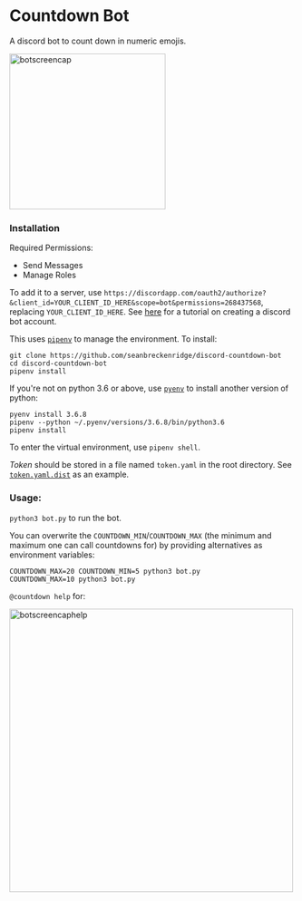 # Countdown Bot

A discord bot to count down in numeric emojis.

<img src="https://raw.githubusercontent.com/seanbreckenridge/discord-countdown-bot/master/screencaps/count.png" alt="botscreencap" width=275>

### Installation

Required Permissions:

- Send Messages
- Manage Roles

To add it to a server, use `https://discordapp.com/oauth2/authorize?&client_id=YOUR_CLIENT_ID_HERE&scope=bot&permissions=268437568`, replacing `YOUR_CLIENT_ID_HERE`. See [here](https://github.com/reactiflux/discord-irc/wiki/Creating-a-discord-bot-&-getting-a-token) for a tutorial on creating a discord bot account.

This uses [`pipenv`](https://github.com/pypa/pipenv) to manage the environment. To install:

```
git clone https://github.com/seanbreckenridge/discord-countdown-bot
cd discord-countdown-bot
pipenv install
```

If you're not on python 3.6 or above, use [`pyenv`](https://github.com/pyenv/pyenv) to install another version of python:

```
pyenv install 3.6.8
pipenv --python ~/.pyenv/versions/3.6.8/bin/python3.6
pipenv install
```

To enter the virtual environment, use `pipenv shell`.

_Token_ should be stored in a file named `token.yaml` in the root directory. See [`token.yaml.dist`](./token.yaml.dist) as an example.

### Usage:

`python3 bot.py` to run the bot.

You can overwrite the `COUNTDOWN_MIN`/`COUNTDOWN_MAX` (the minimum and maximum one can call countdowns for) by providing alternatives as environment variables:

```
COUNTDOWN_MAX=20 COUNTDOWN_MIN=5 python3 bot.py
COUNTDOWN_MAX=10 python3 bot.py
```

`@countdown help` for:

<img src="https://raw.githubusercontent.com/seanbreckenridge/discord-countdown-bot/master/screencaps/help.png" alt="botscreencaphelp" width=500>
